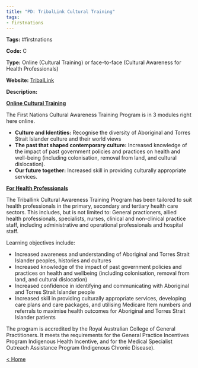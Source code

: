 ```yaml
---
title: "PD: TribalLink Cultural Training"
tags:
- firstnations
---
```


<p><b>Tags:</b> #firstnations</p>
<p><b>Code:</b> C</p>
<p><b>Type:</b> Online (Cultural Training) or face-to-face (Cultural Awareness for Health Professionals)</p>
<p><b>Website:</b>
<a href="https://triballink.com.au/mobile-learning/cultural-training/">TribalLink</a></p>

<p><b>Description:</b>

<p style="font-weight:bold;text-decoration:underline">Online Cultural Training</p>
<p>The First Nations Cultural Awareness Training Program is in 3 modules right here online.</p>

<p>
<ul type="disc">
<li><b>Culture and Identities:</b> Recognise the diversity of Aboriginal and Torres Strait Islander culture and their world views</li>

<li><b>The past that shaped contemporary culture:</b> Increased knowledge of the impact of past government policies and practices on health and well-being (including colonisation, removal from land, and cultural dislocation).</li>

<li><b>Our future together:</b> Increased skill in providing culturally appropriate services.</li>
</ul>
</p>

<p style="font-weight:bold;text-decoration:underline">For Health Professionals</p>
The Triballink Cultural Awareness Training Program has been tailored to suit health  
professionals in the primary, secondary and tertiary health care sectors. This includes, but is not limited to: General practioners, allied health professionals, specialists, nurses, clinical and non-clinical practice staff, including administrative and operational professionals and hospital staff.</p>

<p>Learning objectives include:</p>

<p>
<ul type="disc">
<li>Increased awareness and understanding of Aboriginal and Torres Strait Islander peoples, histories and cultures</li>
<li>Increased knowledge of the impact of past government policies and practices on health and wellbeing (including colonisation, removal from land, and cultural dislocation)</li>
<li>Increased confidence in identifying and communicating with Aboriginal and Torres Strait Islander people</li>
<li>Increased skill in providing culturally appropriate services, developing care plans and care packages, and utilising Medicare Item numbers and referrals to maximise health outcomes for Aboriginal and Torres Strait Islander patients</li>
</ul>
</p>

<p>The program is accredited by the Royal Australian College of General Practitioners. It meets the requirements for the General Practice Incentives Program Indigenous Health Incentive, and for the Medical Specialist Outreach Assistance Program (Indigenous Chronic Disease).</p>

<p><a href="https://speechiegoodies.github.io/CPD-Vault">&lt; Home</a></p>